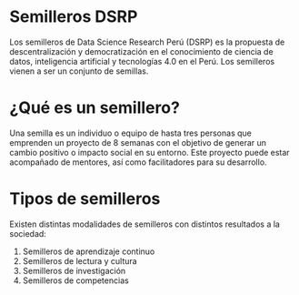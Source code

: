 # Semilleros DSRP
Los semilleros de Data Science Research Perú (DSRP) es la propuesta de descentralización y democratización en el conocimiento de ciencia de datos, inteligencia artificial y tecnologías 4.0 en el Perú. Los semilleros vienen a ser un conjunto de semillas.

# ¿Qué es un semillero?
Una semilla es un individuo o equipo de hasta tres personas que emprenden un proyecto de 8 semanas con el objetivo de generar un cambio positivo o impacto social en su entorno. Este proyecto puede estar acompañado de mentores, así como facilitadores para su desarrollo.

# Tipos de semilleros
Existen distintas modalidades de semilleros con distintos resultados a la sociedad:
1. Semilleros de aprendizaje continuo
2. Semilleros de lectura y cultura
3. Semilleros de investigación
4. Semilleros de competencias
